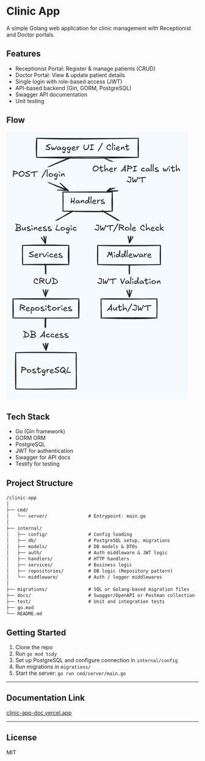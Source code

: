 # Clinic App

A simple Golang web application for clinic management with Receptionist and Doctor portals.

## Features
- Receptionist Portal: Register & manage patients (CRUD)
- Doctor Portal: View & update patient details
- Single login with role-based access (JWT)
- API-based backend (Gin, GORM, PostgreSQL)
- Swagger API documentation
- Unit testing

## Flow

![alt text](image.png)

## Tech Stack
- Go (Gin framework)
- GORM ORM
- PostgreSQL
- JWT for authentication
- Swagger for API docs
- Testify for testing

## Project Structure
```
/clinic-app
│
├── cmd/
│   └── server/               # Entrypoint: main.go
│
├── internal/
│   ├── config/               # Config loading
│   ├── db/                   # PostgreSQL setup, migrations
│   ├── models/               # DB models & DTOs
│   ├── auth/                 # Auth middleware & JWT logic
│   ├── handlers/             # HTTP handlers
│   ├── services/             # Business logic
│   ├── repositories/         # DB logic (Repository pattern)
│   └── middleware/           # Auth / logger middlewares
│
├── migrations/               # SQL or Golang-based migration files
├── docs/                     # Swagger/OpenAPI or Postman collection
├── test/                     # Unit and integration tests
├── go.mod
└── README.md
```

## Getting Started
1. Clone the repo
2. Run `go mod tidy`
3. Set up PostgreSQL and configure connection in `internal/config`
4. Run migrations in `migrations/`
5. Start the server: `go run cmd/server/main.go`

---

## Documentation Link

[clinic-app-doc.vercel.app](clinic-app-doc.vercel.app)

---

## License
MIT 